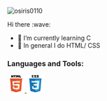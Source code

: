 <p align="left"> <img src="https://komarev.com/ghpvc/?username=osiris0110&label=Profile%20views&color=0e75b6&style=flat" alt="osiris0110" /> </p>
 Hi there :wave:

- :seedling: I’m currently learning C
- :pencil: In general I do HTML/ CSS

<h3 align="left">Languages and Tools:</h3>
<p align="left"> <a href="https://www.w3.org/html/" target="_blank"> <img src="https://raw.githubusercontent.com/devicons/devicon/master/icons/html5/html5-original-wordmark.svg" alt="html5" width="40" height="40"/> </a> <a href="https://www.w3schools.com/css/" target="_blank"> <img src="https://raw.githubusercontent.com/devicons/devicon/master/icons/css3/css3-original-wordmark.svg" alt="css3" width="40" height="40"/> </a> </p>
